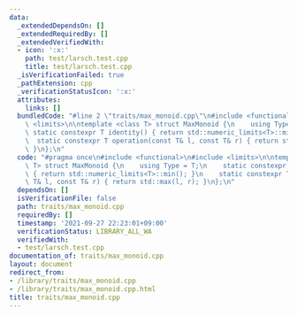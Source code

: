 ```yaml
---
data:
  _extendedDependsOn: []
  _extendedRequiredBy: []
  _extendedVerifiedWith:
  - icon: ':x:'
    path: test/larsch.test.cpp
    title: test/larsch.test.cpp
  _isVerificationFailed: true
  _pathExtension: cpp
  _verificationStatusIcon: ':x:'
  attributes:
    links: []
  bundledCode: "#line 2 \"traits/max_monoid.cpp\"\n#include <functional>\n#include\
    \ <limits>\n\ntemplate <class T> struct MaxMonoid {\n    using Type = T;\n   \
    \ static constexpr T identity() { return std::numeric_limits<T>::min(); }\n  \
    \  static constexpr T operation(const T& l, const T& r) { return std::max(l, r);\
    \ }\n};\n"
  code: "#pragma once\n#include <functional>\n#include <limits>\n\ntemplate <class\
    \ T> struct MaxMonoid {\n    using Type = T;\n    static constexpr T identity()\
    \ { return std::numeric_limits<T>::min(); }\n    static constexpr T operation(const\
    \ T& l, const T& r) { return std::max(l, r); }\n};\n"
  dependsOn: []
  isVerificationFile: false
  path: traits/max_monoid.cpp
  requiredBy: []
  timestamp: '2021-09-27 22:23:01+09:00'
  verificationStatus: LIBRARY_ALL_WA
  verifiedWith:
  - test/larsch.test.cpp
documentation_of: traits/max_monoid.cpp
layout: document
redirect_from:
- /library/traits/max_monoid.cpp
- /library/traits/max_monoid.cpp.html
title: traits/max_monoid.cpp
---
```

